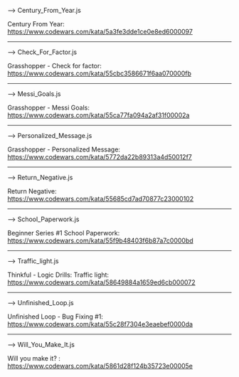 --> Century_From_Year.js

Century From Year:
https://www.codewars.com/kata/5a3fe3dde1ce0e8ed6000097

**********************************************************
--> Check_For_Factor.js

Grasshopper - Check for factor:
https://www.codewars.com/kata/55cbc3586671f6aa070000fb

**********************************************************
--> Messi_Goals.js

Grasshopper - Messi Goals: 
https://www.codewars.com/kata/55ca77fa094a2af31f00002a

**********************************************************
--> Personalized_Message.js

Grasshopper - Personalized Message:
https://www.codewars.com/kata/5772da22b89313a4d50012f7

**********************************************************
--> Return_Negative.js

Return Negative:
https://www.codewars.com/kata/55685cd7ad70877c23000102

**********************************************************
--> School_Paperwork.js

Beginner Series #1 School Paperwork:
https://www.codewars.com/kata/55f9b48403f6b87a7c0000bd

**********************************************************
--> Traffic_light.js

Thinkful - Logic Drills: Traffic light:
https://www.codewars.com/kata/58649884a1659ed6cb000072

**********************************************************
--> Unfinished_Loop.js

Unfinished Loop - Bug Fixing #1: 
https://www.codewars.com/kata/55c28f7304e3eaebef0000da

**********************************************************
--> Will_You_Make_It.js

Will you make it? :
https://www.codewars.com/kata/5861d28f124b35723e00005e

